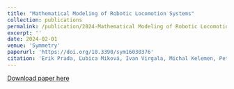 ```yaml
---
title: "Mathematical Modeling of Robotic Locomotion Systems"
collection: publications
permalink: /publication/2024-Mathematical Modeling of Robotic Locomotion Systems
excerpt: ''
date: 2024-02-01
venue: 'Symmetry'
paperurl: 'https://doi.org/10.3390/sym16030376'
citation: 'Erik Prada, Ľubica Miková, Ivan Virgala, Michal Kelemen, Peter Sincak, and  Roman Mykhailyshyn (2024). &quot; Mathematical Modeling of Robotic Locomotion Systems.&quot; <i>Symmetry</i>. 16(3):376. https://doi.org/10.3390/sym16030376.'
---
```

[Download paper here](https://doi.org/10.3390/sym16030376)